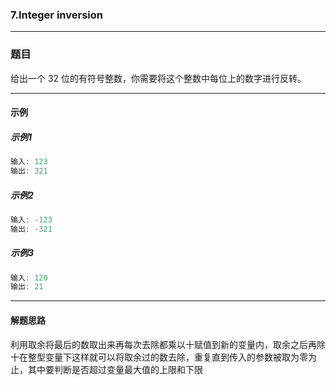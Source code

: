 ### 7.Integer inversion

----

### 题目

给出一个 32 位的有符号整数，你需要将这个整数中每位上的数字进行反转。

----

#### 示例

##### 示例1

```javascript
输入: 123
输出: 321
```



##### 示例2

```javascript
输入: -123
输出: -321
```



##### 示例3

```JavaScript
输入: 120
输出: 21
```



----

#### 解题思路

利用取余将最后的数取出来再每次去除都乘以十赋值到新的变量内，取余之后再除十在整型变量下这样就可以将取余过的数去除，重复直到传入的参数被取为零为止，其中要判断是否超过变量最大值的上限和下限